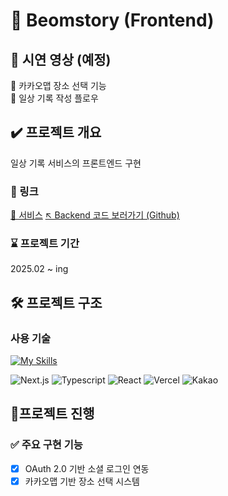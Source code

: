 # 🚀 Beomstory (Frontend)
## 🎥 시연 영상 (예정)
📌 카카오맵 장소 선택 기능  
📌 일상 기록 작성 플로우

## ✔️ 프로젝트 개요
일상 기록 서비스의 프론트엔드 구현

### 🔗 링크
[🚀 서비스](https://beomstory-front-6ssnvg27t-qjatjr29s-projects.vercel.app)
[↖️ Backend 코드 보러가기 (Github)](https://github.com/qjatjr29/Beom-story)

### ⌛️ 프로젝트 기간
2025.02 ~ ing

## 🛠 프로젝트 구조
### 사용 기술  
[![My Skills](https://skillicons.dev/icons?i=nextjs,typescript,react,vercel,github&theme=light)](https://skillicons.dev)

![Next.js](https://img.shields.io/badge/-NextJs-000000?style=plastic&logo=Next.Js&logoColor=white)
![Typescript](https://img.shields.io/badge/-TypeScript-3178C6?style=plastic&logo=typescript&logoColor=white)
![React](https://img.shields.io/badge/-React-61DAFB?style=plastic&logo=React&logoColor=white)
![Vercel](https://img.shields.io/badge/-Vercel-000000?style=plastic&logo=Vercel&logoColor=white)
![Kakao](https://img.shields.io/badge/-Kakaomap-FFCD00?style=plastic&logo=Kakao&logoColor=white)


## 🏃프로젝트 진행
### ✅ 주요 구현 기능
- [x] OAuth 2.0 기반 소셜 로그인 연동 
- [x] 카카오맵 기반 장소 선택 시스템